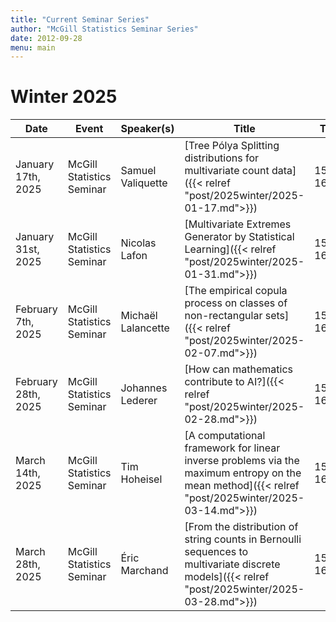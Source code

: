 ```yaml
---
title: "Current Seminar Series"
author: "McGill Statistics Seminar Series"
date: 2012-09-28
menu: main
---
```


# Winter 2025
| Date   | Event                     | Speaker(s)         | Title                                                                                                                                              | Time        | Location                                       |
|--------|---------------------------|--------------------|----------------------------------------------------------------------------------------------------------------------------------------------------|-------------|------------------------------------------------|
| January 17th, 2025 | McGill Statistics Seminar  | Samuel Valiquette | [Tree Pólya Splitting distributions for multivariate count data]({{< relref "post/2025winter/2025-01-17.md">}}) | 15:30-16:30  | In person: Burnside 1104 / [Zoom Link](https://mcgill.zoom.us/j/82903352833) |
| January 31st, 2025 | McGill Statistics Seminar  | Nicolas Lafon | [Multivariate Extremes Generator by Statistical Learning]({{< relref "post/2025winter/2025-01-31.md">}}) | 15:30-16:30  | In person: Burnside 1104 / [Zoom Link](https://mcgill.zoom.us/j/88929152266) |
| February 7th, 2025 | McGill Statistics Seminar  | Michaël Lalancette | [The empirical copula process on classes of non-rectangular sets]({{< relref "post/2025winter/2025-02-07.md">}}) | 15:30-16:30  | In person: Burnside 1104 / [Zoom Link](https://mcgill.zoom.us/j/81032144286) |
| February 28th, 2025 | McGill Statistics Seminar  | Johannes Lederer | [How can mathematics contribute to AI?]({{< relref "post/2025winter/2025-02-28.md">}}) | 15:30-16:30  | Online, retransmitted in Burnside 1104 / [Zoom Link](https://mcgill.zoom.us/j/89838224036) |
| March 14th, 2025 | McGill Statistics Seminar  | Tim Hoheisel | [A computational framework for linear inverse problems via the maximum entropy on the mean method]({{< relref "post/2025winter/2025-03-14.md">}}) | 15:30-16:30  | In person: Burnside 1104 / [Zoom Link](https://mcgill.zoom.us/j/88555780651) |
| March 28th, 2025 | McGill Statistics Seminar  | Éric Marchand | [From the distribution of string counts in Bernoulli sequences to multivariate discrete models]({{< relref "post/2025winter/2025-03-28.md">}}) | 15:30-16:30  | In person: Burnside 1104 / [Zoom Link](https://mcgill.zoom.us/j/85849766730) |